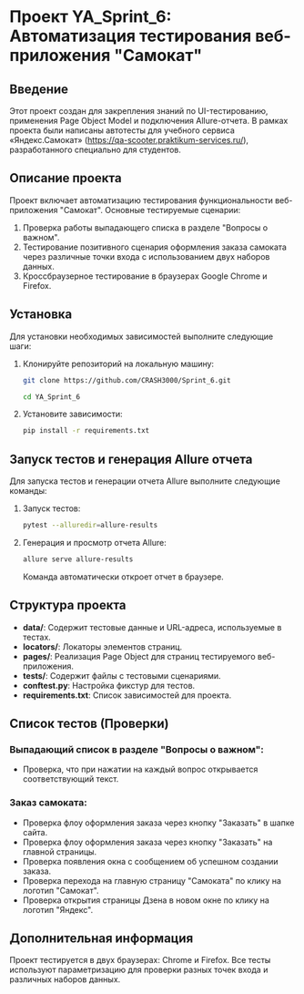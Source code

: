 
# Проект YA_Sprint_6: Автоматизация тестирования веб-приложения "Самокат"

## Введение

Этот проект создан для закрепления знаний по UI-тестированию, применения Page Object Model и подключения Allure-отчета. В рамках проекта были написаны автотесты для учебного сервиса «Яндекс.Самокат» (https://qa-scooter.praktikum-services.ru/), разработанного специально для студентов.

## Описание проекта

Проект включает автоматизацию тестирования функциональности веб-приложения "Самокат". Основные тестируемые сценарии:
1. Проверка работы выпадающего списка в разделе "Вопросы о важном".
2. Тестирование позитивного сценария оформления заказа самоката через различные точки входа с использованием двух наборов данных.
3. Кроссбраузерное тестирование в браузерах Google Chrome и Firefox.

## Установка

Для установки необходимых зависимостей выполните следующие шаги:

1. Клонируйте репозиторий на локальную машину:
   ```bash
   git clone https://github.com/CRASH3000/Sprint_6.git
   ```
   ```bash
   cd YA_Sprint_6
   ```

2. Установите зависимости:
   ```bash
   pip install -r requirements.txt
   ```

## Запуск тестов и генерация Allure отчета

Для запуска тестов и генерации отчета Allure выполните следующие команды:

1. Запуск тестов:
   ```bash
   pytest --alluredir=allure-results
   ```

2. Генерация и просмотр отчета Allure:
   ```bash
   allure serve allure-results
   ```

   Команда автоматически откроет отчет в браузере.

## Структура проекта

- **data/**: Содержит тестовые данные и URL-адреса, используемые в тестах.
- **locators/**: Локаторы элементов страниц.
- **pages/**: Реализация Page Object для страниц тестируемого веб-приложения.
- **tests/**: Содержит файлы с тестовыми сценариями.
- **conftest.py**: Настройка фикстур для тестов.
- **requirements.txt**: Список зависимостей для проекта.

## Список тестов (Проверки)

### Выпадающий список в разделе "Вопросы о важном":
- Проверка, что при нажатии на каждый вопрос открывается соответствующий текст.

### Заказ самоката:
- Проверка флоу оформления заказа через кнопку "Заказать" в шапке сайта.
- Проверка флоу оформления заказа через кнопку "Заказать" на главной страницы.
- Проверка появления окна с сообщением об успешном создании заказа.
- Проверка перехода на главную страницу "Самоката" по клику на логотип "Самокат".
- Проверка открытия страницы Дзена в новом окне по клику на логотип "Яндекс".

## Дополнительная информация

Проект тестируется в двух браузерах: Chrome и Firefox. Все тесты используют параметризацию для проверки разных точек входа и различных наборов данных.
